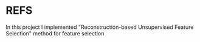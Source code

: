 # REFS
In this project I implemented "Reconstruction-based Unsupervised Feature Selection" method for feature selection
